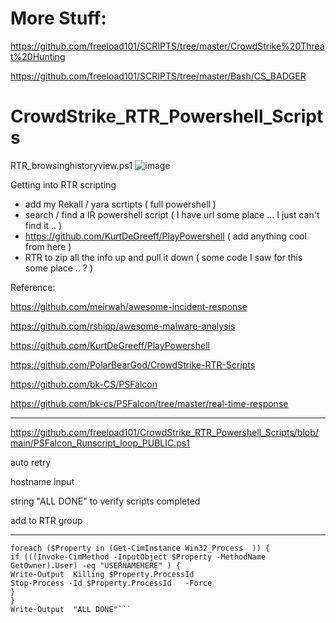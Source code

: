 # More Stuff:

https://github.com/freeload101/SCRIPTS/tree/master/CrowdStrike%20Threat%20Hunting

https://github.com/freeload101/SCRIPTS/tree/master/Bash/CS_BADGER

# CrowdStrike_RTR_Powershell_Scripts

RTR_browsinghistoryview.ps1
![image](https://user-images.githubusercontent.com/4307863/182012315-44fd283d-8219-491d-8d61-c4d5d27bbf13.png)

Getting into RTR scripting


* add my Rekall / yara scrtipts ( full powershell )
* search / find a IR powershell script ( I have url some place ... I just can't find it .. )
* https://github.com/KurtDeGreeff/PlayPowershell ( add anything cool from here )
* RTR to zip all the info up and pull it down ( some code I saw for this some place .. ? )

Reference:

https://github.com/meirwah/awesome-incident-response

https://github.com/rshipp/awesome-malware-analysis


https://github.com/KurtDeGreeff/PlayPowershell

https://github.com/PolarBearGod/CrowdStrike-RTR-Scripts

https://github.com/bk-CS/PSFalcon

https://github.com/bk-cs/PSFalcon/tree/master/real-time-response


-----------


https://github.com/freeload101/CrowdStrike_RTR_Powershell_Scripts/blob/main/PSFalcon_Runscript_loop_PUBLIC.ps1


auto retry

hostname input

string "ALL DONE" to verify scripts completed

add to RTR group


---


```
foreach ($Property in (Get-CimInstance Win32_Process  )) { 
if (((Invoke-CimMethod -InputObject $Property -MethodName GetOwner).User) -eq "USERNAMEHERE" ) {
Write-Output  Killing $Property.ProcessId
Stop-Process -Id $Property.ProcessId   -Force
}
}
Write-Output  "ALL DONE"```
